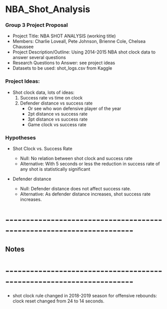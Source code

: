 # NBA_Shot_Analysis
### Group 3 Project Proposal
- Project Title: NBA SHOT ANALYSIS (working title)
- Members: Charlie Loveall, Pete Johnson, Brienne Cole, Chelsea Chaussee
- Project Description/Outline: Using 2014-2015 NBA shot clock data to answer several questions
- Research Questions to Answer: see project ideas
- Datasets to be used: shot_logs.csv from Kaggle

			   			   

### Project Ideas:
- Shot clock data, lots of ideas:
	1. Success rate vs time on clock
	2. Defender distance vs success rate
		- Or see who won defensive player of the year
		- 2pt distance vs success rate
		- 3pt distance vs success rate
		- Game clock vs success rate

### Hypotheses
- Shot Clock vs. Success Rate
	- Null: No relation between shot clock and success rate
	- Alternative: With 5 seconds or less the reduction in success rate of any shot is statistically significant 

- Defender distance
	- Null: Defender distance does not affect success rate.
	- Alternative: As defender distance increases, shot success rate increases.
	
# ---------------------------------------------------------------------
## Notes
# ---------------------------------------------------------------------
- shot clock rule changed in 2018-2019 season for offensive rebounds: clock reset changed from 24 to 14 seconds.
